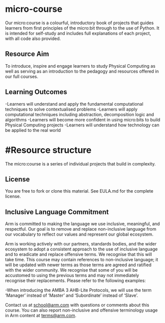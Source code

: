 # micro-course
Our micro:course is a colourful, introductory book of projects that guides learners from first principles of the micro:bit through to the use of Python. It is intended for self-study and includes full explanations of each project, with all code also provided.

## Resource Aim
To introduce, inspire and engage learners to study Physical Computing as well as serving as an introduction to the pedagogy and resources offered in our full courses.

## Learning Outcomes
-Learners will understand and apply the fundamental computational techniques to solve contextualised problems
-Learners will apply computational techniques including abstraction, decomposition logic and algorithms
-Learners will become more confident in using micro:bits to build Physical Computing projects
-Learners will understand how technology can be applied to the real world
  
# #Resource structure
The micro:course is a series of individual projects that build in complexity.

## License
You are free to fork or clone this material. See EULA.md for the complete license.

## Inclusive Language Commitment
Arm is committed to making the language we use inclusive, meaningful, and respectful. Our goal is to remove and replace non-inclusive language from our vocabulary to reflect our values and represent our global ecosystem.

Arm is working actively with our partners, standards bodies, and the wider ecosystem to adopt a consistent approach to the use of inclusive language and to eradicate and replace offensive terms. We recognise that this will take time. This course may contain references to non-inclusive language; it will be updated with newer terms as those terms are agreed and ratified with the wider community. We recognise that some of you will be accustomed to using the previous terms and may not immediately recognise their replacements. Please refer to the following examples:

-When introducing the AMBA 3 AHB-Lite Protocols, we will use the term ‘Manager’ instead of ‘Master’ and ‘Subordinate’ instead of ‘Slave’.

Contact us at school@arm.com with questions or comments about this course. You can also report non-inclusive and offensive terminology usage in Arm content at terms@arm.com.
